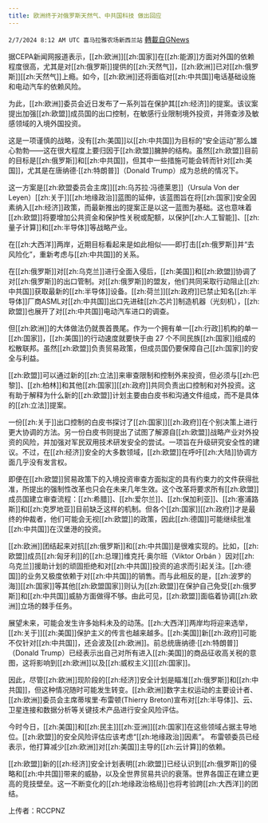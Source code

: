 ```yaml
---
title: 欧洲终于对俄罗斯天然气、中共国科技 做出回应
---
```

`2/7/2024 8:12 AM UTC 喜马拉雅农场新西兰站` [轉載自GNews](https://gnews.org/articles/2288703)

据CEPA新闻网报道表示，[[zh:欧洲]][[zh:国家]]在[[zh:能源]]方面对外国的依赖程度很高，尤其是对[[zh:俄罗斯]]提供的[[zh:天然气]]，[[zh:欧洲]]已对[[zh:俄罗斯]][[zh:天然气]]上瘾。如今，[[zh:欧洲]]还将面临对[[zh:中共国]]电话基础设施和电动汽车的依赖风险。

为此，[[zh:欧洲]]委员会近日发布了一系列旨在保护其[[zh:经济]]的提案。该议案提出加强[[zh:欧盟]]成员国的出口控制，在敏感行业限制境外投资，并筛查涉及敏感领域的入境外国投资。

这是一项谨慎的战略，没有[[zh:美国]]以[[zh:中共国]]为目标的“安全运动”那么雄心勃勃——这在很大程度上要归因于[[zh:欧盟]]臃肿的结构。虽然[[zh:欧盟]]目前的目标是[[zh:俄罗斯]]和[[zh:中共国]]，但其中一些措施可能会转而针对[[zh:美国]]，尤其是在唐纳德·[[zh:特朗普]]（Donald Trump）成为总统的情况下。

这一方案是[[zh:欧盟委员会主席]][[zh:乌苏拉·冯德莱恩]]（Ursula Von der Leyen）[[zh:关于]][[zh:地缘政治]]蓝图的延伸，该蓝图旨在将[[zh:国家]]安全因素纳入[[zh:经济]]政策，而最新推出的提案正是以这一蓝图为基础。这也意味着[[zh:欧盟]]将要增加公共资金和保护性关税或配额，以保护[[zh:人工智能]]、[[zh:量子计算]]和[[zh:半导体]]等战略产业。

在[[zh:大西洋]]两岸，近期目标看起来是如此相似——即打击[[zh:俄罗斯]]并“去风险化”，重新考虑与[[zh:中共国]]的关系。

在[[zh:俄罗斯]]对[[zh:乌克兰]]进行全面入侵后，[[zh:美国]]和[[zh:欧盟]]协调了对[[zh:俄罗斯]]的出口管制。对[[zh:俄罗斯]]的盟友，他们共同采取行动阻止[[zh:中共国]]获取最新的[[zh:半导体]]设备。[[zh:荷兰]][[zh:政府]]已禁止知名[[zh:半导体]]厂商ASML对[[zh:中共国]]出口先进硅[[zh:芯片]]制造机器（光刻机），[[zh:欧盟]]也展开了对[[zh:中共国]]电动汽车进口的调查。

但[[zh:欧洲]]的大体做法仍就畏首畏尾。作为一个拥有单一[[zh:行政]]机构的单一[[zh:国家]]，[[zh:美国]]的行动速度就要快于由 27 个不同民族[[zh:国家]]组成的松散联邦。虽然[[zh:欧盟]]负责贸易政策，但成员国仍要保障自己[[zh:国家]]的安全与利益。

[[zh:欧盟]]可以通过新的[[zh:立法]]来审查限制和控制外来投资，但必须与[[zh:巴黎]]、[[zh:柏林]]和其他[[zh:国家]][[zh:政府]]共同负责出口控制和对外投资。这有助于解释为什么新的[[zh:欧盟]]计划主要由白皮书和沟通文件组成，而不是具体的[[zh:立法]]提案。

一份[[zh:关于]]出口控制的白皮书探讨了[[zh:国家]][[zh:政府]]在个别决策上进行更大协调的方法。另一份白皮书则提出了试图了解源自[[zh:欧盟]]战略产业对外投资的风险，并加强对军民双用技术研发安全的尝试。一项旨在升级研究安全性的建议。不过，在[[zh:经济]]安全的大多数领域，[[zh:欧盟]]在呼吁[[zh:大陆]]协调方面几乎没有发言权。

即便在[[zh:欧盟]]贸易政策下的入境投资审查方面拟定的具有约束力的文件获得批准，所提出的强制性改革也只会在未来几年生效。这个改革将要求所有[[zh:欧盟]]成员国建立审查流程：[[zh:希腊]]、[[zh:爱尔兰]]、[[zh:保加利亚]]、[[zh:塞浦路斯]]和[[zh:克罗地亚]]目前缺乏这样的机制。但各个[[zh:国家]][[zh:政府]]才是最终的仲裁者，他们可能会无视[[zh:欧盟]]的政策，因此[[zh:德国]]可能继续批准[[zh:中共国]]在汉堡港的投资。

[[zh:欧洲]]团结起来对抗[[zh:俄罗斯]]和[[zh:中共国]]是很难实现的。比如，[[zh:欧盟]]成员[[zh:匈牙利]]的[[zh:总理]]维克托·奥尔班（Viktor Orbán ）因对[[zh:乌克兰]]援助计划的顽固拒绝和对[[zh:中共国]]投资的追求而引起关注。[[zh:德国]]的业务又极度依赖于对[[zh:中共国]]的销售。而与此相反的是，[[zh:波罗的海]][[zh:国家]]等其他[[zh:欧盟国家]]则认为[[zh:欧盟]]在保护自己免受[[zh:俄罗斯]]和[[zh:中共国]]威胁方面做得不够。由此可见，[[zh:欧盟]]面临着协调[[zh:欧洲]]立场的棘手任务。

展望未来，可能会发生许多始料未及的动荡。[[zh:大西洋]]两岸均将迎来选举，[[zh:关于]][[zh:美国]]保护主义的传言也越来越多。[[zh:美国]]新[[zh:政府]]可能不仅针对[[zh:中共国]]，还会波及[[zh:欧洲]]。前总统唐纳德·[[zh:特朗普]]（Donald Trump）已经表示出自己对所有进入[[zh:美国]]的商品征收高关税的意图，这将影响到[[zh:欧洲]]以及[[zh:威权主义]][[zh:国家]]。

因此，尽管[[zh:欧洲]]现阶段的[[zh:经济]]安全计划是瞄准[[zh:俄罗斯]]和[[zh:中共国]]，但这种情况随时可能发生转变。[[zh:欧洲]]数字主权运动的主要设计者、[[zh:欧洲]]委员会主席蒂埃里·布雷顿(Thierry Breton)宣布对[[zh:半导体]]、云、卫星连接和数据分析等关键技术产品进行安全风险评估。

今时今日，[[zh:美国]]和[[zh:民主]][[zh:亚洲]][[zh:国家]]在这些领域占据主导地位。[[zh:欧盟]]的安全风险评估应该考虑“[[zh:地缘政治]]因素”。 布雷顿委员已经表示，他打算减少[[zh:欧洲]]对[[zh:美国]]主导的[[zh:云计算]]的依赖。

[[zh:欧盟]]新的[[zh:经济]]安全计划表明[[zh:欧盟]]已经认识到[[zh:俄罗斯]]的侵略和[[zh:中共国]]带来的威胁，以及全世界贸易共识的衰落。世界各国正在建立更高的竞技壁垒。这一不断变化的[[zh:地缘政治格局]]也将考验跨[[zh:大西洋]]的团结。

上传者：RCCPNZ
